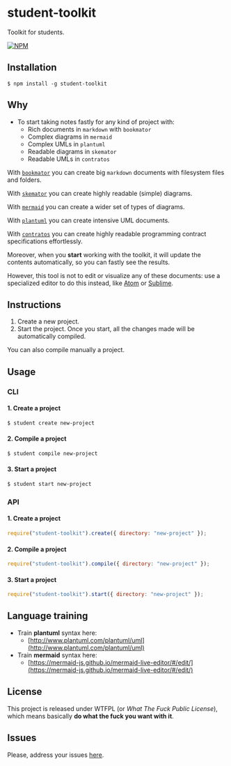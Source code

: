# student-toolkit

Toolkit for students.

[![NPM](https://nodei.co/npm/student-toolkit.png?stars&downloads)](https://www.npmjs.com/package/student-toolkit)

## Installation

`$ npm install -g student-toolkit`

## Why

- To start taking notes fastly for any kind of project with:
   - Rich documents in `markdown` with `bookmator`
   - Complex diagrams in `mermaid`
   - Complex UMLs in `plantuml`
   - Readable diagrams in `skemator`
   - Readable UMLs in `contratos`

With [`bookmator`](https://github.com/allnulled/bookmator) you can create big `markdown` documents with filesystem files and folders.

With [`skemator`](https://github.com/allnulled/skemator) you can create highly readable (simple) diagrams.

With [`mermaid`](https://mermaid-js.github.io/mermaid/#/) you can create a wider set of types of diagrams.

With [`plantuml`](https://plantuml.com/es/) you can create intensive UML documents.

With [`contratos`](https://github.com/allnulled/contratos) you can create highly readable programming contract specifications effortlessly.

Moreover, when you **start** working with the toolkit, it will update the contents automatically, so you can fastly see the results.

However, this tool is not to edit or visualize any of these documents: use a specialized editor to do this instead, like [Atom](https://atom.io/) or [Sublime](https://www.sublimetext.com/).


## Instructions

1. Create a new project.
2. Start the project. Once you start, all the changes made will be automatically compiled.

You can also compile manually a project.

## Usage

### CLI

#### 1. Create a project

```sh
$ student create new-project
```

#### 2. Compile a project

```sh
$ student compile new-project
```

#### 3. Start a project

```sh
$ student start new-project
```

### API

#### 1. Create a project

```js
require("student-toolkit").create({ directory: "new-project" });
```

#### 2. Compile a project

```js
require("student-toolkit").compile({ directory: "new-project" });
```

#### 3. Start a project

```js
require("student-toolkit").start({ directory: "new-project" });
```

## Language training

- Train **plantuml** syntax here:
  - [http://www.plantuml.com/plantuml/uml](http://www.plantuml.com/plantuml/uml)
- Train **mermaid** syntax here:
  - [https://mermaid-js.github.io/mermaid-live-editor/#/edit/](https://mermaid-js.github.io/mermaid-live-editor/#/edit/)

## License

This project is released under WTFPL (or *What The Fuck Public License*), which means basically **do what the fuck you want with it**.

## Issues

Please, address your issues [here](https://github.com/allnulled/student-toolkit/issues).
